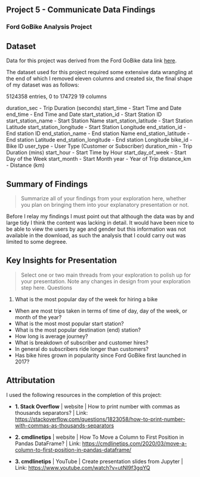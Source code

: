 ## Project 5 - Communicate Data Findings

### Ford GoBike Analysis Project


## Dataset

Data for this project was derived from the Ford GoBike data link [here](https://www.lyft.com/bikes/bay-wheels/system-data).

The dataset used for this project required some extensive data wrangling at the end of which I removed eleven columns and created six, the final shape of my dataset was as follows:

5124358 entries, 0 to 174729
19 columns

duration_sec - Trip Duration (seconds)
start_time - Start Time and Date
end_time - End Time and Date
start_station_id - Start Station ID
start_station_name - Start Station Name
start_station_latitude - Start Station Latitude
start_station_longitude - Start Station Longitude
end_station_id - End station ID
end_station_name - End station Name
end_station_latitude - End station Latitude
end_station_longitude - End station Longitude
bike_id - Bike ID
user_type - User Type (Customer or Subscriber)
duration_min - Trip Duration (mins)
start_hour - Start Time by Hour
start_day_of_week - Start Day of the Week
start_month - Start Month
year - Year of Trip
distance_km - Distance (km)



## Summary of Findings

> Summarize all of your findings from your exploration here, whether you plan on bringing them into your explanatory presentation or not.

Before I relay my findings I must point out that although the data was by and large tidy I think the content was lacking in detail.  It would have been nice to be able to view the users by age and gender but this information was not available in the download, as such the analysis that I could carry out was limited to some degreee.




## Key Insights for Presentation
> Select one or two main threads from your exploration to polish up for your presentation. Note any changes in design from your exploration step here.
Questions

1. What is the most popular day of the week for hiring a bike
* When are most trips taken in terms of time of day, day of the week, or month of the year?
* What is the most most popular start station?
* What is the most popular destination (end) station?
* How long is average journey?
* What is breakdown of subscriber and customer hires?
* In general do subscribers ride longer than customers?
* Has bike hires grown in popularity since Ford GoBike first launched in 2017?


##  Attributation
I used the following resources in the completion of this project:
* **1. Stack Overflow** | website | How to print number with commas as thousands separators? | Link: https://stackoverflow.com/questions/1823058/how-to-print-number-with-commas-as-thousands-separators

* **2. cmdlinetips** | website | How To Move a Column to First Position in Pandas DataFrame? | Link: https://cmdlinetips.com/2020/03/move-a-column-to-first-position-in-pandas-dataframe/

* **3. cmdlinetips** | YouTube | Create presentation slides from Jupyter | Link: https://www.youtube.com/watch?v=utNl9f3gqYQ

